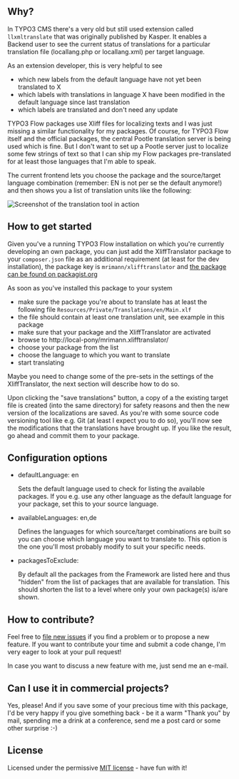 ## Why?

In TYPO3 CMS there's a very old but still used extension called `llxmltranslate` that was originally published by Kasper. It enables a Backend user to see the current status of translations for a particular translation file (locallang.php or locallang.xml) per target language.

As an extension developer, this is very helpful to see
- which new labels from the default language have not yet been translated to X
- which labels with translations in language X have been modified in the default language since last translation
- which labels are translated and don't need any update

TYPO3 Flow packages use Xliff files for localizing texts and I was just missing a similar functionality for my packages. Of course, for TYPO3 Flow itself and the official packages, the central Pootle translation server is being used which is fine. But I don't want to set up a Pootle server just to localize some few strings of text so that I can ship my Flow packages pre-translated for at least those languages that I'm able to speak.

The current frontend lets you choose the package and the source/target language combination (remember: EN is not per se the default anymore!) and then shows you a list of translation units like the following:

![Screenshot of the translation tool in action](https://raw.github.com/mrimann/XliffTranslator/master/Documentation/Screenshots/translationView.png)


## How to get started

Given you've a running TYPO3 Flow installation on which you're currently developing an own package, you can just add the XliffTranslator package to your `composer.json` file as an additional requirement (at least for the dev installation), the package key is `mrimann/xlifftranslator` and [the package can be found on packagist.org](https://packagist.org/packages/mrimann/xlifftranslator)

As soon as you've installed this package to your system

- make sure the package you're about to translate has at least the following file `Resources/Private/Translations/en/Main.xlf`
- the file should contain at least one translation unit, see example in this package
- make sure that your package and the XliffTranslator are activated
- browse to http://local-pony/mrimann.xlifftranslator/
- choose your package from the list
- choose the language to which you want to translate
- start translating

Maybe you need to change some of the pre-sets in the settings of the XliffTranslator, the next section will describe how to do so.

Upon clicking the "save translations" button, a copy of a the existing target file is created (into the same directory) for safety reasons and then the new version of the localizations are saved. As you're with some source code versioning tool like e.g. Git (at least I expect you to do so), you'll now see the modifications that the translations have brought up. If you like the result, go ahead and commit them to your package.

## Configuration options

- defaultLanguage: en

	Sets the default language used to check for listing the available packages. If you e.g. use any other language as the default language for your package, set this to your source language.

- availableLanguages: en,de

	Defines the languages for which source/target combinations are built so you can choose which language you want to translate to. This option is the one you'll most probably modify to suit your specific needs.

- packagesToExclude: <comma-separated list of package keys>

	By default all the packages from the Framework are listed here and thus "hidden" from the list of packages that are available for translation. This should shorten the list to a level where only your own package(s) is/are shown.

## How to contribute?

Feel free to [file new issues](https://github.com/mrimann/XliffTranslator/issues) if you find a problem or to propose a new feature. If you want to contribute your time and submit a code change, I'm very eager to look at your pull request!

In case you want to discuss a new feature with me, just send me an e-mail.

## Can I use it in commercial projects?

Yes, please! And if you save some of your precious time with this package, I'd be very happy if you give something back - be it a warm "Thank you" by mail, spending me a drink at a conference, send me a post card or some other surprise :-)

## License

Licensed under the permissive [MIT license](http://opensource.org/licenses/MIT) - have fun with it!